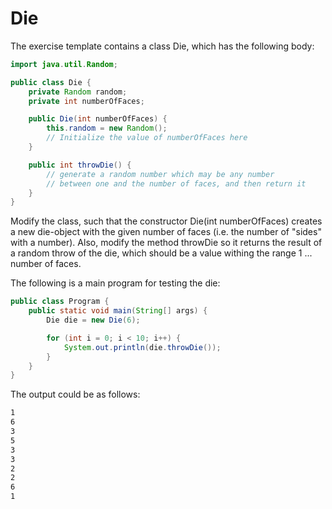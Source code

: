 
# Die

The exercise template contains a class Die, which has the following body:

```java
import java.util.Random;

public class Die {
    private Random random;
    private int numberOfFaces;

    public Die(int numberOfFaces) {
        this.random = new Random();
        // Initialize the value of numberOfFaces here
    }

    public int throwDie() {
        // generate a random number which may be any number
        // between one and the number of faces, and then return it
    }
}
```

Modify the class, such that the constructor Die(int numberOfFaces) creates a new die-object with the given number of faces (i.e. the number of "sides" with a number). Also, modify the method throwDie so it returns the result of a random throw of the die, which should be a value withing the range 1 ... number of faces.

The following is a main program for testing the die:

```java
public class Program {
    public static void main(String[] args) {
        Die die = new Die(6);

        for (int i = 0; i < 10; i++) {
            System.out.println(die.throwDie());
        }
    }
}
```

The output could be as follows:

```markdown
1
6
3
5
3
3
2
2
6
1
```
